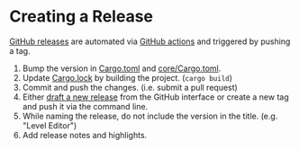 # Creating a Release

[GitHub releases](https://github.com/fishfolk/jumpy/releases) are automated via [GitHub actions](./.github/workflows/release.yml) and triggered by pushing a tag.

1. Bump the version in [Cargo.toml](Cargo.toml) and [core/Cargo.toml](core/Cargo.toml).
2. Update [Cargo.lock](Cargo.lock) by building the project. (`cargo build`)
3. Commit and push the changes. (i.e. submit a pull request)
4. Either [draft a new release](https://github.com/fishfolk/jumpy/releases/new) from the GitHub interface or create a new tag and push it via the command line.
5. While naming the release, do not include the version in the title. (e.g. "Level Editor")
6. Add release notes and highlights.
